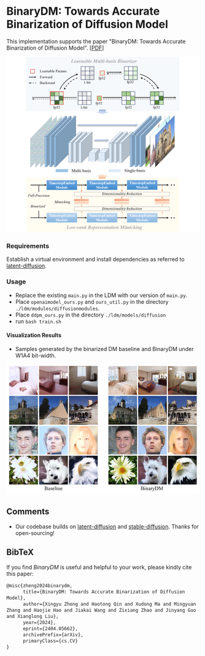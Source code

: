 # BinaryDM: Towards Accurate Binarization of Diffusion Model

This implementation supports the paper "BinaryDM: Towards Accurate Binarization of Diffusion Model". [[PDF](https://arxiv.org/abs/2404.05662)]

![main](imgs/main.png)

### Requirements

Establish a virtual environment and install dependencies as referred to [latent-diffusion](https://github.com/CompVis/latent-diffusion).

### Usage

- Replace the existing `main.py` in the LDM with our version of `main.py`.
- Place `openaimodel_ours.py` and `ours_util.py` in the directory `./ldm/modules/diffusionmodules`.
- Place `ddpm_ours.py` in the directory  `./ldm/models/diffusion`
- run `bash train.sh`

#### Visualization Results

- Samples generated by the binarized DM baseline and BinaryDM under W1A4 bit-width.

![Samples-2-1](imgs/Samples-2-1.png)

## Comments

- Our codebase builds on [latent-diffusion](https://github.com/CompVis/latent-diffusion) and [stable-diffusion](https://github.com/CompVis/stable-diffusion). Thanks for open-sourcing!

## BibTeX

If you find *BinaryDM* is useful and helpful to your work, please kindly cite this paper:

```
@misc{zheng2024binarydm,
      title={BinaryDM: Towards Accurate Binarization of Diffusion Model}, 
      author={Xingyu Zheng and Haotong Qin and Xudong Ma and Mingyuan Zhang and Haojie Hao and Jiakai Wang and Zixiang Zhao and Jinyang Guo and Xianglong Liu},
      year={2024},
      eprint={2404.05662},
      archivePrefix={arXiv},
      primaryClass={cs.CV}
}
```

